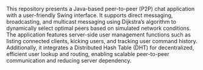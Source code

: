 This repository presents a Java-based peer-to-peer (P2P) chat application with a user-friendly Swing interface. It supports direct messaging, broadcasting, and multicast messaging using Dijkstra’s algorithm to dynamically select optimal peers based on simulated network conditions. The application features server-side user management functions such as listing connected clients, kicking users, and tracking user command history. Additionally, it integrates a Distributed Hash Table (DHT) for decentralized, efficient user lookup and routing, enabling scalable peer-to-peer communication and reducing server dependency. 
